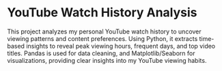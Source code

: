 # YouTube Watch History Analysis

This project analyzes my personal YouTube watch history to uncover viewing patterns and content preferences. Using Python, it extracts time-based insights to reveal peak viewing hours, frequent days, and top video titles. Pandas is used for data cleaning, and Matplotlib/Seaborn for visualizations, providing clear insights into my YouTube viewing habits.

